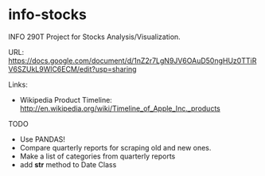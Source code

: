 info-stocks
===========

INFO 290T Project for Stocks Analysis/Visualization.

URL: https://docs.google.com/document/d/1nZ2r7LgN9JV6OAuD50ngHUz0TTiRV6SZUkL9WlC6ECM/edit?usp=sharing

Links:
  * Wikipedia Product Timeline: http://en.wikipedia.org/wiki/Timeline_of_Apple_Inc._products

TODO
* Use PANDAS!
* Compare quarterly reports for scraping old and new ones.
* Make a list of categories from quarterly reports 
* add __str__ method to Date Class



